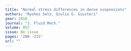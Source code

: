 ```yaml
---
title: "Normal stress differences in dense suspensions"
authors: "Ryohei Seto, Giulio G. Giusteri"
year: 2018
journal: "J. Fluid Mech."
volume: 857
issue: No issue
pages: "200--215"
url: ""
---
```

